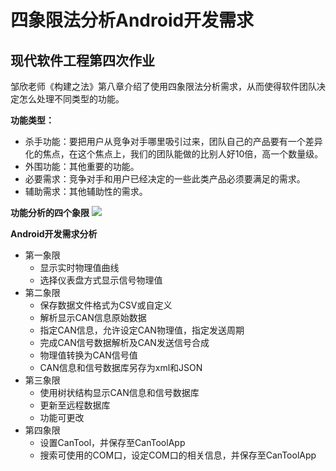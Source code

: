 # 四象限法分析Android开发需求
## 现代软件工程第四次作业

邹欣老师《构建之法》第八章介绍了使用四象限法分析需求，从而使得软件团队决定怎么处理不同类型的功能。

**功能类型：**

- 杀手功能：要把用户从竞争对手哪里吸引过来，团队自己的产品要有一个差异化的焦点，在这个焦点上，我们的团队能做的比别人好10倍，高一个数量级。
- 外围功能：其他重要的功能。
- 必要需求：竞争对手和用户已经决定的一些此类产品必须要满足的需求。
- 辅助需求：其他辅助性的需求。

**功能分析的四个象限**
![](/Users/magic/Desktop/1237452-20171014132631137-903636882.png)

**Android开发需求分析**

- 第一象限
	- 显示实时物理值曲线
	- 选择仪表盘方式显示信号物理值
- 第二象限
	- 保存数据文件格式为CSV或自定义
	- 解析显示CAN信息原始数据
	- 指定CAN信息，允许设定CAN物理值，指定发送周期
	- 完成CAN信号数据解析及CAN发送信号合成
	- 物理值转换为CAN信号值
	- CAN信息和信号数据库另存为xml和JSON
- 第三象限
	- 使用树状结构显示CAN信息和信号数据库
	- 更新至远程数据库
	- 功能可更改
- 第四象限
	- 设置CanTool，并保存至CanToolApp
	- 搜索可使用的COM口，设定COM口的相关信息，并保存至CanToolApp


